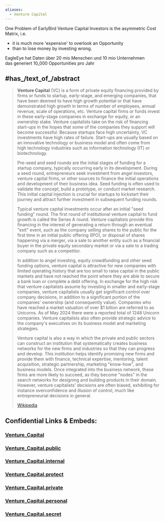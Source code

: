 ```yaml
---
aliases:
  - Venture Capital
---
```


One Problem of EarlyBird Venture Capital Investors is the asymmetric Cost Matrix, i.e. 
- it is much more 'expensive' to overlook an Opportunity 
- than to lose money by investing wrong. 

EagleEye hat Daten über 20 mio Menschen und 10 mio Unternehmen  
das generiert 10_000 Opportunities pro Jahr 

## #has_/text_of_/abstract 

> **Venture Capital** (VC) is a form of private equity financing provided by firms or funds to startup, early-stage, and emerging companies, that have been deemed to have high growth potential or that have demonstrated high growth in terms of number of employees, annual revenue, scale of operations, etc. Venture capital firms or funds invest in these early-stage companies in exchange for equity, or an ownership stake. Venture capitalists take on the risk of financing start-ups in the hopes that some of the companies they support will become successful. Because startups face high uncertainty, VC investments have high rates of failure. Start-ups are usually based on an innovative technology or business model and often come from high technology industries such as information technology (IT) or biotechnology.
>
> Pre-seed and seed rounds are the initial stages of funding for a startup company, typically occurring early in its development. During a seed round, entrepreneurs seek investment from angel investors, venture capital firms, or other sources to finance the initial operations and development of their business idea. Seed funding is often used to validate the concept, build a prototype, or conduct market research. This initial capital injection is crucial for startups to kickstart their journey and attract further investment in subsequent funding rounds.
>
> Typical venture capital investments occur after an initial "seed funding" round. The first round of institutional venture capital to fund growth is called the Series A round. Venture capitalists provide this financing in the interest of generating a return through an eventual "exit" event, such as the company selling shares to the public for the first time in an initial public offering (IPO), or disposal of shares happening via a merger, via a sale to another entity such as a financial buyer in the private equity secondary market or via a sale to a trading company such as a competitor.
>
> In addition to angel investing, equity crowdfunding and other seed funding options, venture capital is attractive for new companies with limited operating history that are too small to raise capital in the public markets and have not reached the point where they are able to secure a bank loan or complete a debt offering. In exchange for the high risk that venture capitalists assume by investing in smaller and early-stage companies, venture capitalists usually get significant control over company decisions, in addition to a significant portion of the companies' ownership (and consequently value). Companies who have reached a market valuation of over $1 billion are referred to as Unicorns. As of May 2024 there were a reported total of 1248 Unicorn companies. Venture capitalists also often provide strategic advice to the company's executives on its business model and marketing strategies.
>
> Venture capital is also a way in which the private and public sectors can construct an institution that systematically creates business networks for the new firms and industries so that they can progress and develop. This institution helps identify promising new firms and provide them with finance, technical expertise, mentoring, talent acquisition, strategic partnership, marketing "know-how", and business models. Once integrated into the business network, these firms are more likely to succeed, as they become "nodes" in the search networks for designing and building products in their domain. However, venture capitalists' decisions are often biased, exhibiting for instance overconfidence and illusion of control, much like entrepreneurial decisions in general.
>
> [Wikipedia](https://en.wikipedia.org/wiki/Venture%20capital) 


## Confidential Links & Embeds: 

### [Venture_Capital](/_Standards/Economics/Capital(Economics)/Venture_Capital.md) 

### [Venture_Capital.public](/_public/Economics/Capital(Economics)/Venture_Capital.public.md) 

### [Venture_Capital.internal](/_internal/Economics/Capital(Economics)/Venture_Capital.internal.md) 

### [Venture_Capital.protect](/_protect/Economics/Capital(Economics)/Venture_Capital.protect.md) 

### [Venture_Capital.private](/_private/Economics/Capital(Economics)/Venture_Capital.private.md) 

### [Venture_Capital.personal](/_personal/Economics/Capital(Economics)/Venture_Capital.personal.md) 

### [Venture_Capital.secret](/_secret/Economics/Capital(Economics)/Venture_Capital.secret.md)


